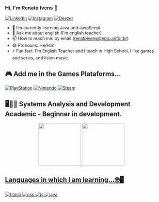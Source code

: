 ### Hi, I'm Renato Ivens 👋

[![LinkedIn](https://img.shields.io/badge/LinkedIn-0077B5?style=for-the-badge&logo=linkedin&logoColor=white)](https://www.linkedin.com/in/renato-ivens-feij%C3%B3-831370101/)
[![Instagram](https://img.shields.io/badge/Instagram-E4405F?style=for-the-badge&logo=instagram&logoColor=white)](https://instagram.com/renatoivens.jpg)
[![Deezer](https://img.shields.io/badge/Deezer-FEAA2D?style=for-the-badge&logo=deezer&logoColor=white)](https://instagram.com/sujeitoprogramador)


- 🌱 I’m currently learning Java and JavaScript
- 💬 Ask me about english (I'm english teacher)
- 📫 How to reach me:  by email (renatoivens@edu.unifor.br)
- 😄 Pronouns: He/Him
- ⚡ Fun fact: I'm  English Teacher and  I teach in High School,  I like games and series, and listen music.

## 🎮 Add me in the Games Plataforms...

[![PlayStation](https://img.shields.io/badge/PlayStation-003791?style=for-the-badge&logo=playstation&logoColor=white)](...)
[![Nintendo](https://img.shields.io/badge/Nintendo_Switch-E60012?style=for-the-badge&logo=nintendo-switch&logoColor=white)](...)
[![Steam](https://img.shields.io/badge/Steam-000000?style=for-the-badge&logo=steam&logoColor=white)](...)


## 🖥🐱‍🏍 Systems Analysis and Development Academic - Beginner in development.
<div align="center">
  <a href="https://github.com/renatoivens">
  <img height="140em" src="https://github-readme-stats.vercel.app/api?username=renatoivens&show_icons=true&theme=merko&include_all_commits=true&count_private=true"/>
  <img height="140em" src="https://github-readme-stats.vercel.app/api/top-langs/?username=renatoivens&layout=compact&langs_count=7&theme=merko"/>
</div>
  
## Languages in which I am learning...🤓🖥
  <div style="display: inline_block">
  <img align="center" alt="html5" src="https://img.shields.io/badge/HTML5-E34F26?style=for-the-badge&logo=html5&logoColor=white" />
  <img align="center" alt="css" src="https://img.shields.io/badge/CSS3-1572B6?style=for-the-badge&logo=css3&logoColor=white" />
  <img align="center" alt="js" src="https://img.shields.io/badge/JavaScript-F7DF1E?style=for-the-badge&logo=javascript&logoColor=black" />
  <img align="center" alt="java" src="https://img.shields.io/badge/Java-ED8B00?style=for-the-badge&logo=java&logoColor=white" />
    
</div><br/>


